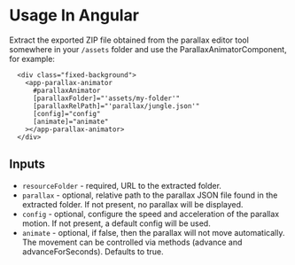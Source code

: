 # Usage In Angular

Extract the exported ZIP file obtained from the parallax editor tool somewhere in your `/assets` folder and use the ParallaxAnimatorComponent, for example:

```
  <div class="fixed-background">
    <app-parallax-animator
      #parallaxAnimator
      [parallaxFolder]="'assets/my-folder'"
      [parallaxRelPath]="'parallax/jungle.json'"
      [config]="config"
      [animate]="animate"
    ></app-parallax-animator>
  </div>
```

## Inputs

- `resourceFolder` - required, URL to the extracted folder.
- `parallax` - optional, relative path to the parallax JSON file found in the extracted folder. If not present, no parallax will be displayed.
- `config` - optional, configure the speed and acceleration of the parallax motion. If not present, a default config will be used.
- `animate` - optional, if false, then the parallax will not move automatically. The movement can be controlled via methods (advance and advanceForSeconds). Defaults to true.

